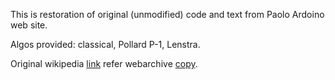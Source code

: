 This is restoration of original (unmodified) code and text from
Paolo Ardoino web site.

Algos provided: classical, Pollard P-1, Lenstra.

Original wikipedia [link](https://en.wikipedia.org/wiki/Lenstra_elliptic-curve_factorization#External_links) refer
webarchive [copy](https://web.archive.org/web/20130811025532/http://ardoino.com/2008/03/large-integers-factorization/).
